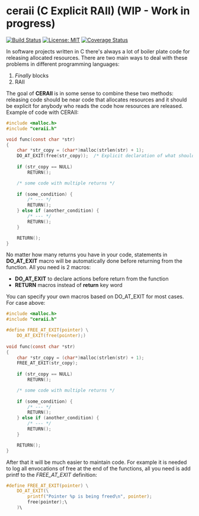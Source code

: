 # ceraii (C Explicit RAII) (WIP - Work in progress)
[![Build Status](https://travis-ci.org/seleznevae/ceraii.svg?branch=master)](https://travis-ci.org/seleznevae/ceraii)
[![License: MIT](https://img.shields.io/badge/License-MIT-yellow.svg)](https://opensource.org/licenses/MIT)
[![Coverage Status](https://coveralls.io/repos/github/seleznevae/ceraii/badge.svg?branch=master)](https://coveralls.io/github/seleznevae/ceraii?branch=master)

In software projects written in C there's always a lot of boiler plate code for releasing allocated resources. 
There are two main ways to deal with these problems in different programming languages:
1. _Finally_ blocks 
2. RAII

The goal of **CERAII** is in some sense to combine these two methods: releasing code should be near code that allocates resources and it should be explicit for anybody who reads the code how resources are released. 
Example of code with CERAII:

```C
#include <malloc.h>
#include "ceraii.h"

void func(const char *str)
{
    char *str_copy = (char*)malloc(strlen(str) + 1);
    DO_AT_EXIT(free(str_copy));  /* Explicit declaration of what should be done before exit from the function */
    
    if (str_copy == NULL) 
        RETURN();

    /* some code with multiple returns */
    
    if (some_condition) {
        /* --- */
        RETURN();
    } else if (another_condition) {
        /* --- */
        RETURN();
    }

    RETURN();
}
```
No matter how many returns you have in your code, statements in  **DO_AT_EXIT** macro will be automatically done before returning from the function. All you need is 2 macros: 
- **DO_AT_EXIT** to declare actions before return from the function
- **RETURN** macros instead of **return** key word 

You can specify your own macros based on DO_AT_EXIT for most cases. For case above:
```C
#include <malloc.h>
#include "ceraii.h"

#define FREE_AT_EXIT(pointer) \
    DO_AT_EXIT(free(pointer);)
    
void func(const char *str)
{
    char *str_copy = (char*)malloc(strlen(str) + 1);
    FREE_AT_EXIT(str_copy);  
    
    if (str_copy == NULL) 
        RETURN();

    /* some code with multiple returns */
    
    if (some_condition) {
        /* --- */
        RETURN();
    } else if (another_condition) {
        /* --- */
        RETURN();
    }

    RETURN();
}
```
After that it will be much easier to maintain code. For example it is needed to log all envocations of free at the end of the functions, all you need is add printf to the _FREE_AT_EXIT_ definition:
```C
#define FREE_AT_EXIT(pointer) \
    DO_AT_EXIT(\
        printf("Pointer %p is being freed\n", pointer);
        free(pointer);\
    )\
```
